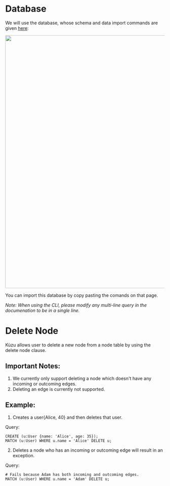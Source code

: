 # Database
We will use the database, whose schema and data import commands are given [here](example-database.md):

<img src="running-example.png" width="800">

You can import this database by copy pasting the comands on that page. 

*Note: When using the CLI, please modify any multi-line query in the documenation to be in a single line.*

# Delete Node
Kùzu allows user to delete a new node from a node table by using the delete node clause.

## Important Notes:
1. We currently only support deleting a node which doesn't have any incoming or outcoming edges.
2. Deleting an edge is currently not supported.
## Example:
1. Creates a user{Alice, 40} and then deletes that user.

Query:
```
CREATE (u:User {name: 'Alice', age: 35});
MATCH (u:User) WHERE u.name = 'Alice' DELETE u;
```

2. Deletes a node who has an incoming or outcoming edge will result in an exception.

Query:
```
# Fails because Adam has both incoming and outcoming edges.
MATCH (u:User) WHERE u.name = 'Adam' DELETE u;
```
